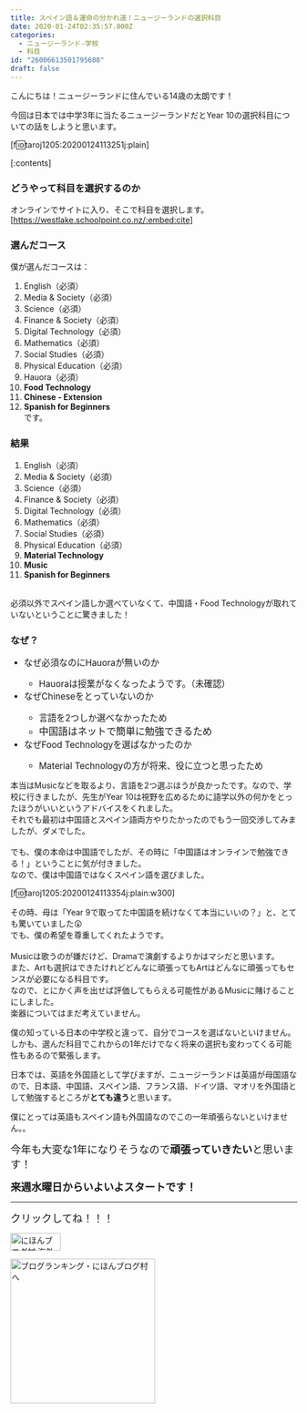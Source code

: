 ```yaml
---
title: スペイン語＆運命の分かれ道！ニュージーランドの選択科目
date: 2020-01-24T02:35:57.000Z
categories:
  - ニュージーランド-学校
  - 科目
id: "26006613501795608"
draft: false
---
```

こんにちは！ニュージーランドに住んでいる14歳の太朗です！

今回は日本では中学3年に当たるニュージーランドだとYear 10の選択科目についての話をしようと思います。

[f:id:taroj1205:20200124113251j:plain]

[:contents]


### どうやって科目を選択するのか

オンラインでサイトに入り、そこで科目を選択します。
[https://westlake.schoolpoint.co.nz/:embed:cite]

### 選んだコース

僕が選んだコースは：

<!-- more -->


1. English（必須）
1. Media & Society（必須）
1. Science（必須）
1. Finance & Society（必須）
1. Digital Technology（必須）
1. Mathematics（必須）
1. Social Studies（必須）
1. Physical Education（必須）
1. Hauora（必須）
1. <b>Food Technology</b>
1. <b>Chinese - Extension</b>
1. <b>Spanish for Beginners</b>
<br />です。

### 結果
1. English（必須）
1. Media & Society（必須）
1. Science（必須）
1. Finance & Society（必須）
1. Digital Technology（必須）
1. Mathematics（必須）
1. Social Studies（必須）
1. Physical Education（必須）
1. <b>Material Technology</b>
1. <b>Music</b>
1. <b>Spanish for Beginners</b>

<br />必須以外でスペイン語しか選べていなくて、中国語・Food Technologyが取れていないということに驚きました！

### なぜ？
<ul>
<span style="font-size: 110%"><li>なぜ必須なのにHauoraが無いのか</li></span>
<span style="font-size: 110%"><ul><li>Hauoraは授業がなくなったようです。（未確認）</li></ul></span>
<span style="font-size: 110%"><li>なぜChineseをとっていないのか</li></span>
<span style="font-size: 110%"><ul><li>言語を2つしか選べなかったため</li></span>
<span style="font-size: 110%"><li>中国語はネットで簡単に勉強できるため</li></ul></span>
<span style="font-size: 110%"><li>なぜFood Technologyを選ばなかったのか</li></span>
<span style="font-size: 110%"><ul><li>Material Technologyの方が将来、役に立つと思ったため</li></ul></span>
</ul>

本当はMusicなどを取るより、言語を2つ選ぶほうが良かったです。なので、学校に行きましたが、先生がYear 10は視野を広めるために語学以外の何かをとったほうがいいというアドバイスをくれました。<br />
それでも最初は中国語とスペイン語両方やりたかったのでもう一回交渉してみましたが、ダメでした。<br /><br />
でも、僕の本命は中国語でしたが、その時に「中国語はオンラインで勉強できる！」ということに気が付きました。<br />
なので、僕は中国語ではなくスペイン語を選びました。<br />

[f:id:taroj1205:20200124113354j:plain:w300]

その時、母は「Year 9で取ってた中国語を続けなくて本当にいいの？」と、とても驚いていました😲<br />
でも、僕の希望を尊重してくれたようです。<br /><br />
Musicは歌うのが嫌だけど、Dramaで演劇するよりかはマシだと思います。<br />
また、Artも選択はできたけれどどんなに頑張ってもArtはどんなに頑張ってもセンスが必要になる科目です。<br />
なので、とにかく声を出せば評価してもらえる可能性があるMusicに賭けることにしました。<br />
楽器についてはまだ考えていません。<br />

僕の知っている日本の中学校と違って、自分でコースを選ばないといけません。<br />
しかも、選んだ科目でこれからの1年だけでなく将来の選択も変わってくる可能性もあるので緊張します。

日本では、英語を外国語として学びますが、ニュージーランドは英語が母国語なので、日本語、中国語、スペイン語、フランス語、ドイツ語、マオリを外国語として勉強するところが<b>とても違う</b>と思います。

僕にとっては英語もスペイン語も外国語なのでこの一年頑張らないといけません。。

<span style="font-size: 130%">今年も大変な1年になりそうなので<b>頑張っていきたい</b>と思います！</span>

<span style="font-size: 130%"><b>来週水曜日からいよいよスタートです！</b></span>

<hr />

<span style="font-size: 130%">クリックしてね！！！</span>
<p><a href="https://overseas.blogmura.com/ranking/in?p_cid=10927073" target="_blank"><img src="https://b.blogmura.com/overseas/88_31.gif" alt="にほんブログ村 海外生活ブログへ" width="88" height="31" border="0" /></a></p>
<p><a href="https://blogmura.com/ranking/in?p_cid=10927073" target="_blank"><img src="https://b.blogmura.com/original/11502" alt="ブログランキング・にほんブログ村へ" width="254" border="0" /></a></p>
